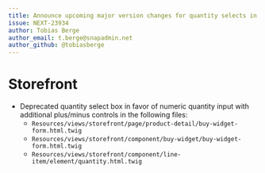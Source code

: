 ```yaml
---
title: Announce upcoming major version changes for quantity selects in the Storefront
issue: NEXT-23934
author: Tobias Berge
author_email: t.berge@snapadmin.net
author_github: @tobiasberge
---
```

# Storefront
* Deprecated quantity select box in favor of numeric quantity input with additional plus/minus controls in the following files:
    * `Resources/views/storefront/page/product-detail/buy-widget-form.html.twig`
    * `Resources/views/storefront/component/buy-widget/buy-widget-form.html.twig`
    * `Resources/views/storefront/component/line-item/element/quantity.html.twig`
